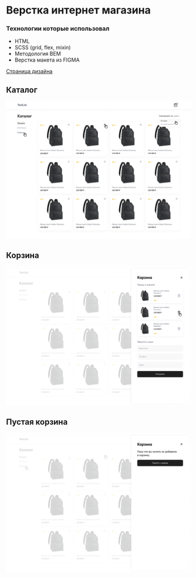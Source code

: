 # Верстка интернет магазина

### Технологии которые использовал
- HTML
- SCSS (grid, flex, mixin)
- Методология BEM
- Верстка макета из FIGMA

[Страница дизайна](https://www.figma.com/file/QKPeUiMH4vHUQk0qccVopz/Untitled?node-id=1%3A307)


## Каталог
![picture](screenshots/Screenshot_1.png)

## Корзина
![picture](screenshots/Screenshot_2.png)

## Пустая корзина
![picture](screenshots/Screenshot_3.png)

